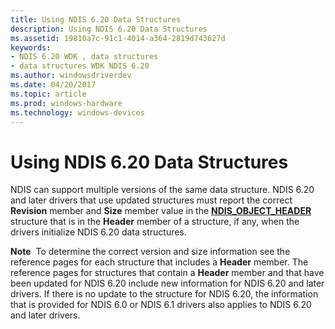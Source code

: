 ```yaml
---
title: Using NDIS 6.20 Data Structures
description: Using NDIS 6.20 Data Structures
ms.assetid: 19810a7c-91c1-4014-a364-2819d743627d
keywords:
- NDIS 6.20 WDK , data structures
- data structures WDK NDIS 6.20
ms.author: windowsdriverdev
ms.date: 04/20/2017
ms.topic: article
ms.prod: windows-hardware
ms.technology: windows-devices
---
```


# Using NDIS 6.20 Data Structures





NDIS can support multiple versions of the same data structure. NDIS 6.20 and later drivers that use updated structures must report the correct **Revision** member and **Size** member value in the [**NDIS\_OBJECT\_HEADER**](https://msdn.microsoft.com/library/windows/hardware/ff566588) structure that is in the **Header** member of a structure, if any, when the drivers initialize NDIS 6.20 data structures.

**Note**  To determine the correct version and size information see the reference pages for each structure that includes a **Header** member. The reference pages for structures that contain a **Header** member and that have been updated for NDIS 6.20 include new information for NDIS 6.20 and later drivers. If there is no update to the structure for NDIS 6.20, the information that is provided for NDIS 6.0 or NDIS 6.1 drivers also applies to NDIS 6.20 and later drivers.

 

 

 





